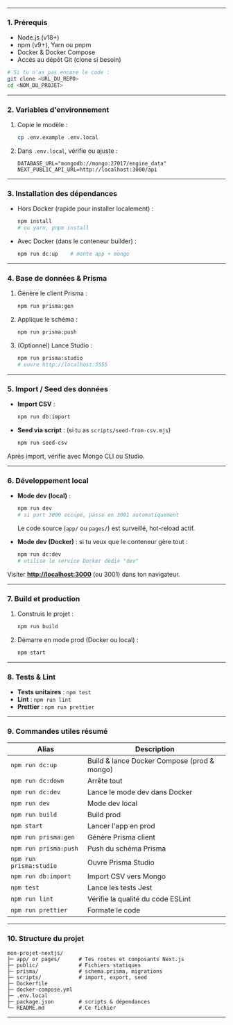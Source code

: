 
---

### 1. Prérequis

* Node.js (v18+)
* npm (v9+), Yarn ou pnpm
* Docker & Docker Compose
* Accès au dépôt Git (clone si besoin)

```bash
# Si tu n'as pas encore le code :
git clone <URL_DU_REPO>
cd <NOM_DU_PROJET>
```

---

### 2. Variables d'environnement

1. Copie le modèle :

   ```bash
   cp .env.example .env.local
   ```
2. Dans `.env.local`, vérifie ou ajuste :

   ```dotenv
   DATABASE_URL="mongodb://mongo:27017/engine_data"
   NEXT_PUBLIC_API_URL=http://localhost:3000/api
   ```

---

### 3. Installation des dépendances

* Hors Docker (rapide pour installer localement) :

  ```bash
  npm install
  # ou yarn, pnpm install
  ```

* Avec Docker (dans le conteneur builder) :

  ```bash
  npm run dc:up    # monte app + mongo
  ```

---

### 4. Base de données & Prisma

1. Génère le client Prisma :

   ```bash
   npm run prisma:gen
   ```
2. Applique le schéma :

   ```bash
   npm run prisma:push
   ```
3. (Optionnel) Lance Studio :

   ```bash
   npm run prisma:studio
   # ouvre http://localhost:5555
   ```

---

### 5. Import / Seed des données

* **Import CSV** :

  ```bash
  npm run db:import
  ```
* **Seed via script** : (si tu as `scripts/seed-from-csv.mjs`)

  ```bash
  npm run seed-csv
  ```

Après import, vérifie avec Mongo CLI ou Studio.

---

### 6. Développement local

* **Mode dev (local)** :

  ```bash
  npm run dev
  # si port 3000 occupé, passe en 3001 automatiquement
  ```

  Le code source (`app/` ou `pages/`) est surveillé, hot-reload actif.

* **Mode dev (Docker)** : si tu veux que le conteneur gère tout :

  ```bash
  npm run dc:dev
  # utilise le service Docker dédié "dev"
  ```

Visiter **[http://localhost:3000](http://localhost:3000)** (ou 3001) dans ton navigateur.

---

### 7. Build et production

1. Construis le projet :

   ```bash
   npm run build
   ```
2. Démarre en mode prod (Docker ou local) :

   ```bash
   npm start
   ```

---

### 8. Tests & Lint

* **Tests unitaires** : `npm test`
* **Lint** : `npm run lint`
* **Prettier** : `npm run prettier`

---

### 9. Commandes utiles résumé

| Alias                   | Description                                 |
| ----------------------- | ------------------------------------------- |
| `npm run dc:up`         | Build & lance Docker Compose (prod & mongo) |
| `npm run dc:down`       | Arrête tout                                 |
| `npm run dc:dev`        | Lance le mode dev dans Docker               |
| `npm run dev`           | Mode dev local                              |
| `npm run build`         | Build prod                                  |
| `npm start`             | Lancer l'app en prod                        |
| `npm run prisma:gen`    | Génère Prisma client                        |
| `npm run prisma:push`   | Push du schéma Prisma                       |
| `npm run prisma:studio` | Ouvre Prisma Studio                         |
| `npm run db:import`     | Import CSV vers Mongo                       |
| `npm test`              | Lance les tests Jest                        |
| `npm run lint`          | Vérifie la qualité du code ESLint           |
| `npm run prettier`      | Formate le code                             |

---

### 10. Structure du projet

```
mon-projet-nextjs/
├─ app/ or pages/      # Tes routes et composants Next.js
├─ public/             # Fichiers statiques
├─ prisma/             # schema.prisma, migrations
├─ scripts/            # import, export, seed
├─ Dockerfile
├─ docker-compose.yml
├─ .env.local
├─ package.json        # scripts & dépendances
└─ README.md           # Ce fichier
```

---